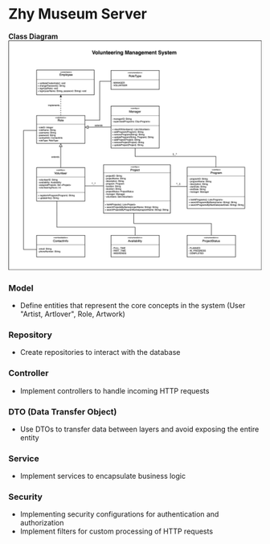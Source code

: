 # Zhy Museum Server

**Class Diagram**
![alt text](https://github.com/ZainabHY/Volunteering-Management-System/blob/main/Volunteering%20Management%20System.png) 


### Model
* Define entities that represent the core concepts in the system (User "Artist, Artlover", Role, Artwork)

### Repository
* Create repositories to interact with the database

### Controller
* Implement controllers to handle incoming HTTP requests

### DTO (Data Transfer Object)
* Use DTOs to transfer data between layers and avoid exposing the entire entity

### Service
* Implement services to encapsulate business logic

### Security
* Implementing security configurations for authentication and authorization
* Implement filters for custom processing of HTTP requests
